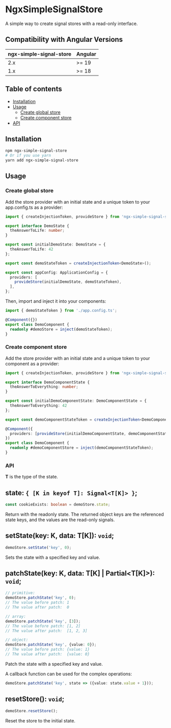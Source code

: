 # NgxSimpleSignalStore

A simple way to create signal stores with a read-only interface.

## Compatibility with Angular Versions

<table>
  <thead>
    <tr>
      <th>ngx-simple-signal-store</th>
      <th>Angular</th>
    </tr>
  </thead>
  <tbody>
    <tr>
      <td>
        2.x
      </td>
      <td>
        >= 19
      </td>
    </tr>
    <tr>
      <td>
        1.x
      </td>
      <td>
        >= 18
      </td>
    </tr>
  </tbody>
</table>

## Table of contents

- [Installation](#installation)
- [Usage](#usage)
  - [Create global store](#create-global-store)
  - [Create component store](#create-component-store)
- [API](#api)

## Installation

```bash
npm ngx-simple-signal-store
# Or if you use yarn
yarn add ngx-simple-signal-store
```
## Usage

### Create global store

Add the store provider with an initial state and a unique token to your app.config.ts as a provider:
```ts
import { createInjectionToken, provideStore } from 'ngx-simple-signal-store';

export interface DemoState {
  theAnswerToLife: number;
}

export const initialDemoState: DemoState = {
  theAnswerToLife: 42
};

export const demoStateToken = createInjectionToken<DemoState>();

export const appConfig: ApplicationConfig = {
  providers: [
    provideStore(initialDemoState, demoStateToken),
  ],
};
```

Then, import and inject it into your components:
```ts
import { demoStateToken } from './app.config.ts';

@Component({})
export class DemoComponent {
  readonly #demoStore = inject(demoStateToken);
}
```

### Create component store

Add the store provider with an initial state and a unique token to your component as a provider:
```ts
import { createInjectionToken, provideStore } from 'ngx-simple-signal-store';

export interface DemoComponentState {
  theAnswerToEverything: number;
}

export const initialDemoComponentState: DemoComponentState = {
  theAnswerToEverything: 42
};

export const demoComponentStateToken = createInjectionToken<DemoComponentState>();

@Component({
  providers: [provideStore(initialDemoComponentState, demoComponentStateToken)]
})
export class DemoComponent {
  readonly #demoComponentStore = inject(demoComponentStateToken);
}
```

### API

**T** is the type of the state.

## state: `{ [K in keyof T]: Signal<T[K]> }`;

```typescript
const cookieExists: boolean = demoStore.state;
```

Return with the readonly state. The returned object keys are the referenced state keys, and the values are  the read-only signals.

## setState<K extends keyof T>(key: K, data: T[K]): `void`;

```typescript
demoStore.setState('key', 0);
```

Sets the state with a specified key and value.

## patchState<K extends keyof T>(key: K, data: T[K] | Partial<T[K]>): `void`;

```typescript
// primitive:
demoStore.patchState('key', 0);
// The value before patch: 1
// The value after patch:  0

// array:
demoStore.patchState('key', [3]);
// The value before patch: [1, 2]
// The value after patch:  [1, 2, 3]

// object:
demoStore.patchState('key', {value: 0});
// The value before patch: {value: 1}
// The value after patch:  {value: 0}
```

Patch the state with a specified key and value.

A callback function can be used for the complex operations:

```typescript
demoStore.patchState('key', state => ({value: state.value + 1}));
```
## resetStore(): `void`;

```typescript
demoStore.resetStore();
```

Reset the store to the initial state.
